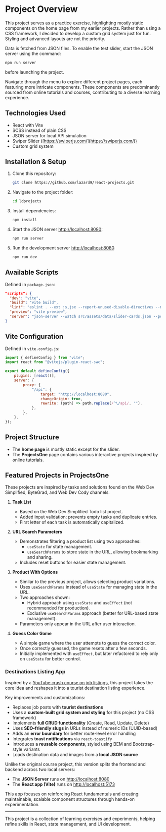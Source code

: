 # Project Overview

This project serves as a practice exercise, highlighting mostly static components on the home page from my earlier projects. Rather than using a CSS framework, I decided to develop a custom grid system just for fun. Styling and advanced layouts are not the priority.

Data is fetched from JSON files. To enable the test slider, start the JSON server using the command:

```bash
npm run server
```

before launching the project.

Navigate through the menu to explore different project pages, each featuring more intricate components. These components are predominantly sourced from online tutorials and courses, contributing to a diverse learning experience.

## Technologies Used

- React with Vite
- SCSS instead of plain CSS
- JSON server for local API simulation
- Swiper Slider ([https://swiperjs.com/](https://swiperjs.com/))
- Custom grid system

## Installation & Setup

1. Clone this repository:

    ```bash
    git clone https://github.com/lazard9/react-projects.git
    ```

2. Navigate to the project folder:

    ```bash
    cd ldprojects
    ```

3. Install dependencies:

    ```bash
    npm install
    ```

4. Start the JSON server [http://localhost:8080](http://localhost:8080):

    ```bash
    npm run server
    ```

5. Run the development server [http://localhost:8080](http://localhost:8080):

    ```bash
    npm run dev
    ```

## Available Scripts

Defined in `package.json`:

```json
"scripts": {
  "dev": "vite",
  "build": "vite build",
  "lint": "eslint . --ext js,jsx --report-unused-disable-directives --max-warnings 0",
  "preview": "vite preview",
  "server": "json-server --watch src/assets/data/slider-cards.json --port 8080"
}
```

## Vite Configuration

Defined in `vite.config.js`:

```javascript
import { defineConfig } from "vite";
import react from "@vitejs/plugin-react-swc";

export default defineConfig({
    plugins: [react()],
    server: {
        proxy: {
            "/api": {
                target: "http://localhost:8080",
                changeOrigin: true,
                rewrite: (path) => path.replace(/^\/api/, ""),
            },
        },
    },
});
```

## Project Structure

- The **home page** is mostly static except for the slider.
- The **ProjectsOne** page contains various interactive projects inspired by online tutorials.

## Featured Projects in ProjectsOne

These projects are inspired by tasks and solutions found on the Web Dev Simplified, ByteGrad, and Web Dev Cody channels.

1. **Task List**

    - Based on the Web Dev Simplified Todo list project.
    - Added input validation: prevents empty tasks and duplicate entries.
    - First letter of each task is automatically capitalized.

2. **URL Search Parameters**

    - Demonstrates filtering a product list using two approaches:
        - `useState` for state management.
        - `useSearchParams` to store state in the URL, allowing bookmarking and sharing.
    - Includes reset buttons for easier state management.

3. **Product With Options**

    - Similar to the previous project, allows selecting product variations.
    - Uses `useSearchParams` instead of `useState` for managing state in the URL.
    - Two approaches shown:
        - Hybrid approach using `useState` and `useEffect` (not recommended for production).
        - Exclusive `useSearchParams` approach (better for URL-based state management).
    - Parameters only appear in the URL after user interaction.

4. **Guess Color Game**
    - A simple game where the user attempts to guess the correct color.
    - Once correctly guessed, the game resets after a few seconds.
    - Initially implemented with `useEffect`, but later refactored to rely only on `useState` for better control.

### Destinations Listing App

Inspired by a [YouTube crash course on job listings](https://www.youtube.com/watch?v=VeNfHj6MhgA), this project takes the core idea and reshapes it into a tourist destination listing experience.

Key improvements and customizations:

- Replaces job posts with **tourist destinations**
- Uses a **custom-built grid system and styling** for this project (no CSS framework)
- Implements **full CRUD functionality** (Create, Read, Update, Delete)
- Uses **SEO-friendly slugs** in URLs instead of numeric IDs (UUID-based)
- Adds an **error boundary** for better route-level error handling
- Integrates **toast notifications** via `react-toastify`
- Introduces a **reusable components**, styled using BEM and Bootstrap-style variants
- Loads destination data and images from a **local JSON source**

Unlike the original course project, this version splits the frontend and backend across two local servers:

- The **JSON Server** runs on [http://localhost:8080](http://localhost:8080)
- The **React app (Vite)** runs on [http://localhost:5173](http://localhost:5173)

This app focuses on reinforcing React fundamentals and creating maintainable, scalable component structures through hands-on experimentation.

---

This project is a collection of learning exercises and experiments, helping refine skills in React, state management, and UI development.
